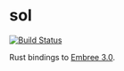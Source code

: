 # sol

[![Build Status](https://travis-ci.org/Twinklebear/sol.svg?branch=master)](https://travis-ci.org/Twinklebear/sol)

Rust bindings to [Embree 3.0](http://embree.github.io/).

